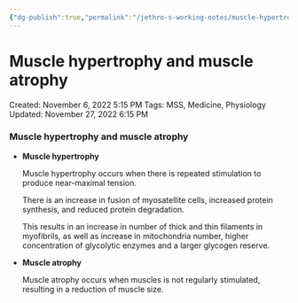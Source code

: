 ```yaml
---
{"dg-publish":true,"permalink":"/jethro-s-working-notes/muscle-hypertrophy-and-muscle-atrophy/","dgPassFrontmatter":true}
---
```



# Muscle hypertrophy and muscle atrophy

Created: November 6, 2022 5:15 PM
Tags: MSS, Medicine, Physiology
Updated: November 27, 2022 6:15 PM

### Muscle hypertrophy and muscle atrophy

- ************************************Muscle hypertrophy************************************
    
    Muscle hypertrophy occurs when there is repeated stimulation to produce near-maximal tension.
    
    There is an increase in fusion of myosatellite cells, increased protein synthesis, and reduced protein degradation.
    
    This results in an increase in number of thick and thin filaments in myofibrils, as well as increase in mitochondria number, higher concentration of glycolytic enzymes and a larger glycogen reserve.
    
- ****************************Muscle atrophy****************************
    
    Muscle atrophy occurs when muscles is not regularly stimulated, resulting in a reduction of muscle size.